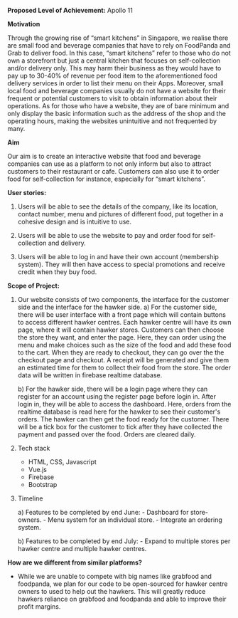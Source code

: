 **Proposed Level of Achievement:** Apollo 11


**Motivation**

Through the growing rise of “smart kitchens” in Singapore, we realise there are small food and beverage companies that have to rely on FoodPanda and Grab to deliver food. In this case, “smart kitchens” refer to those who do not own a storefront but just a central kitchen that focuses on self-collection and/or delivery only. This may harm their business as they would have to pay up to 30-40% of revenue per food item to the aforementioned food delivery services in order to list their menu on their Apps. Moreover, small local food and beverage companies usually do not have a website for their frequent or potential customers to visit to obtain information about their operations. As for those who have a website, they are of bare minimum and only display the basic information such as the address of the shop and the operating hours, making the websites unintuitive and not frequented by many.


**Aim**

Our aim is to create an interactive website that food and beverage companies can use as a platform to not only inform but also to attract customers to their restaurant or cafe. Customers can also use it to order food for self-collection for instance, especially for “smart kitchens”.


**User stories:**

   1. Users will be able to see the details of the company, like its location, contact number, menu and pictures of different food, put together in a cohesive design and is        intuitive to use.


   2. Users will be able to use the website to pay and order food for self-collection and delivery.


   3. Users will be able to log in and have their own account (membership system). They will then have access to special promotions and receive credit when they buy food.


**Scope of Project:**

1. Our website consists of two components, the interface for the customer side and the interface for the hawker side.
    a) For the customer side, there will be user interface with a front page which will contain buttons to access different hawker centres. Each hawker centre will have its          own page, where it will contain hawker stores. Customers can then choose the store they want, and enter the page. Here, they can order using the menu and make choices        such as the size of the food and add these food to the cart. When they are ready to checkout, they can go over the the checkout page and checkout. A receipt will be          generated and give them an estimated time for them to collect their food from the store. The order data will be written in firebase realtime database.

    b) For the hawker side, there will be a login page where they can register for an account using the register page before login in. After login in, they will be able to          access the dashboard. Here, orders from the realtime database is read here for the hawker to see their customer's orders. The hawker can then get the food ready for          the customer. There will be a tick box for the customer to tick after they have collected the payment and passed over the food. Orders are cleared daily.
    
2. Tech stack
    - HTML, CSS, Javascript
    - Vue.js
    - Firebase
    - Bootstrap

3. Timeline

    a) Features to be completed by end June:
         - Dashboard for store-owners.
         - Menu system for an individual store.
         - Integrate an ordering system.
    
    b) Features to be completed by end July:
         - Expand to multiple stores per hawker centre and multiple hawker centres.


**How are we different from similar platforms?**

   - While we are unable to compete with big names like grabfood and foodpanda, we plan for our code to be open-sourced for hawker centre owners to used to help out the            hawkers. This will greatly reduce hawkers reliance on grabfood and foodpanda and able to improve their profit margins.

